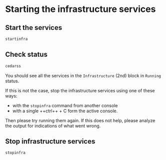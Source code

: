 # Starting the infrastructure services

## Start the services

```sh
startinfra
```

## Check status

```sh
cedarss
```

You should see all the services in the `Infrastructure` (2nd) block in `Running` status.

If this is not the case, stop the infrastructure services using one of these ways:

* with the `stopinfra` command from another console
* with a single ++ctrl++ + C form the active console.

Then please try running them again. If this does not help, please analyze the output for indications of what went wrong.

## Stop infrastructure services

```sh
stopinfra
```
